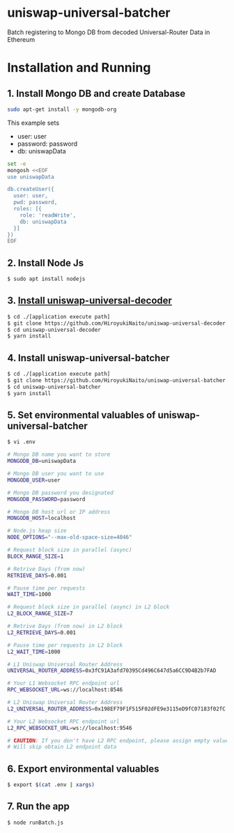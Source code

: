 # uniswap-universal-batcher
Batch registering to Mongo DB from decoded Universal-Router Data in Ethereum

# Installation and Running

## 1. Install Mongo DB and create Database

```bash
sudo apt-get install -y mongodb-org
```

This example sets

- user: user
- password: password
- db: uniswapData

```bash
set -e
mongosh <<EOF
use uniswapData

db.createUser({
  user: user,
  pwd: password,
  roles: [{
    role: 'readWrite',
    db: uniswapData
  }]
})
EOF
```
 
##  2. Install Node Js

```bash
$ sudo apt install nodejs
```

## 3. [Install uniswap-universal-decoder](https://github.com/HiroyukiNaito/uniswap-universal-decoder)

```bash
$ cd ./[application execute path]
$ git clone https://github.com/HiroyukiNaito/uniswap-universal-decoder.git
$ cd uniswap-universal-decoder
$ yarn install 
```

## 4. Install uniswap-universal-batcher

```bash
$ cd ./[application execute path]
$ git clone https://github.com/HiroyukiNaito/uniswap-universal-batcher.git
$ cd uniswap-universal-batcher
$ yarn install 
```

## 5. Set environmental valuables of uniswap-universal-batcher

```bash
$ vi .env
```
```bash
# Mongo DB name you want to store 
MONGODB_DB=uniswapData

# Mongo DB user you want to use
MONGODB_USER=user

# Mongo DB password you designated
MONGODB_PASSWORD=password

# Mongo DB host url or IP address
MONGODB_HOST=localhost

# Node.js heap size
NODE_OPTIONS="--max-old-space-size=4046"

# Request block size in parallel (async)
BLOCK_RANGE_SIZE=1

# Retrive Days (from now)
RETRIEVE_DAYS=0.001

# Pause time per requests
WAIT_TIME=1000

# Request block size in parallel (async) in L2 block
L2_BLOCK_RANGE_SIZE=7

# Retrive Days (from now) in L2 block
L2_RETRIEVE_DAYS=0.001

# Pause time per requests in L2 block
L2_WAIT_TIME=1000

# L1 Uniswap Universal Router Address
UNIVERSAL_ROUTER_ADDRESS=0x3fC91A3afd70395Cd496C647d5a6CC9D4B2b7FAD

# Your L1 Websocket RPC endpoint url 
RPC_WEBSOCKET_URL=ws://localhost:8546

# L2 Uniswap Universal Router Address
L2_UNIVERSAL_ROUTER_ADDRESS=0x198EF79F1F515F02dFE9e3115eD9fC07183f02fC

# Your L2 Websocket RPC endpoint url
L2_RPC_WEBSOCKET_URL=ws://localhost:9546

# CAUTION: If you don't have L2 RPC endpoint, please assign empty value (ex. L2_RPC_WEBSOCKET_URL="")
# Will skip obtain L2 endpoint data
```

## 6. Export environmental valuables
```bash
$ export $(cat .env | xargs)
```

## 7. Run the app
```bash
$ node runBatch.js
```

